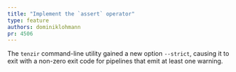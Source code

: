 ```yaml
---
title: "Implement the `assert` operator"
type: feature
authors: dominiklohmann
pr: 4506
---
```


The `tenzir` command-line utility gained a new option `--strict`, causing it to
exit with a non-zero exit code for pipelines that emit at least one warning.
